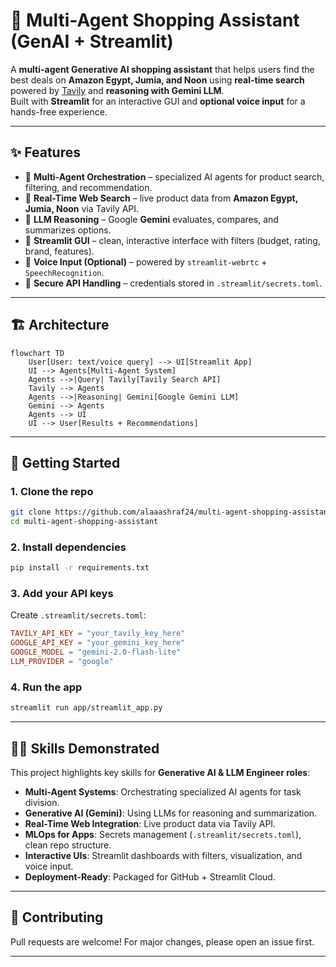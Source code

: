 # 🛒 Multi-Agent Shopping Assistant (GenAI + Streamlit)

A **multi-agent Generative AI shopping assistant** that helps users find the best deals on **Amazon Egypt, Jumia, and Noon** using **real-time search** powered by [Tavily](https://tavily.com/) and **reasoning with Gemini LLM**.  
Built with **Streamlit** for an interactive GUI and **optional voice input** for a hands-free experience.

---

## ✨ Features
- 🤖 **Multi-Agent Orchestration** – specialized AI agents for product search, filtering, and recommendation.  
- 🔎 **Real-Time Web Search** – live product data from **Amazon Egypt, Jumia, Noon** via Tavily API.  
- 🧠 **LLM Reasoning** – Google **Gemini** evaluates, compares, and summarizes options.  
- 🎨 **Streamlit GUI** – clean, interactive interface with filters (budget, rating, brand, features).  
- 🎤 **Voice Input (Optional)** – powered by `streamlit-webrtc` + `SpeechRecognition`.  
- 🔐 **Secure API Handling** – credentials stored in `.streamlit/secrets.toml`.  

---

## 🏗 Architecture

```mermaid
flowchart TD
    User[User: text/voice query] --> UI[Streamlit App]
    UI --> Agents[Multi-Agent System]
    Agents -->|Query| Tavily[Tavily Search API]
    Tavily --> Agents
    Agents -->|Reasoning| Gemini[Google Gemini LLM]
    Gemini --> Agents
    Agents --> UI
    UI --> User[Results + Recommendations]
````

---

## 🚀 Getting Started

### 1. Clone the repo

```bash
git clone https://github.com/alaaashraf24/multi-agent-shopping-assistant.git
cd multi-agent-shopping-assistant
```

### 2. Install dependencies

```bash
pip install -r requirements.txt
```

### 3. Add your API keys

Create `.streamlit/secrets.toml`:

```toml
TAVILY_API_KEY = "your_tavily_key_here"
GOOGLE_API_KEY = "your_gemini_key_here"
GOOGLE_MODEL = "gemini-2.0-flash-lite"
LLM_PROVIDER = "google"
```

### 4. Run the app

```bash
streamlit run app/streamlit_app.py
```

---

## 🧑‍💻 Skills Demonstrated

This project highlights key skills for **Generative AI & LLM Engineer roles**:

* **Multi-Agent Systems**: Orchestrating specialized AI agents for task division.
* **Generative AI (Gemini)**: Using LLMs for reasoning and summarization.
* **Real-Time Web Integration**: Live product data via Tavily API.
* **MLOps for Apps**: Secrets management (`.streamlit/secrets.toml`), clean repo structure.
* **Interactive UIs**: Streamlit dashboards with filters, visualization, and voice input.
* **Deployment-Ready**: Packaged for GitHub + Streamlit Cloud.

---

## 🤝 Contributing

Pull requests are welcome! For major changes, please open an issue first.

---

